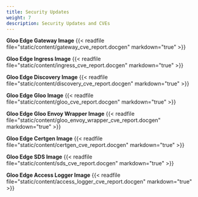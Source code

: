 ```yaml
---
title: Security Updates
weight: 7
description: Security Updates and CVEs
---
```

**Gloo Edge Gateway Image**
{{< readfile file="static/content/gateway_cve_report.docgen" markdown="true" >}}

**Gloo Edge Ingress Image**
{{< readfile file="static/content/ingress_cve_report.docgen" markdown="true" >}}

**Gloo Edge Discovery Image**
{{< readfile file="static/content/discovery_cve_report.docgen" markdown="true" >}}

**Gloo Edge Gloo Image**
{{< readfile file="static/content/gloo_cve_report.docgen" markdown="true" >}}

**Gloo Edge Gloo Envoy Wrapper Image**
{{< readfile file="static/content/gloo_envoy_wrapper_cve_report.docgen" markdown="true" >}}

**Gloo Edge Certgen Image**
{{< readfile file="static/content/certgen_cve_report.docgen" markdown="true" >}}

**Gloo Edge SDS Image**
{{< readfile file="static/content/sds_cve_report.docgen" markdown="true" >}}

**Gloo Edge Access Logger Image**
{{< readfile file="static/content/access_logger_cve_report.docgen" markdown="true" >}}

